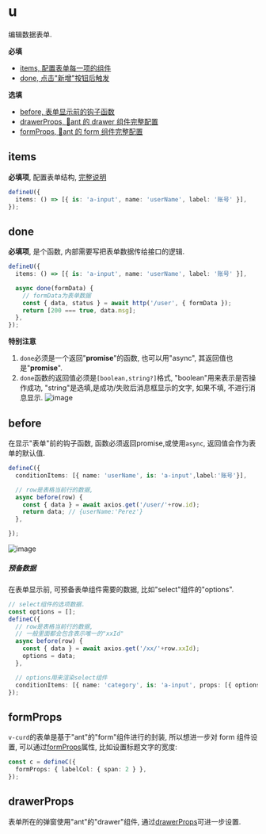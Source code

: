 # u
编辑数据表单.

**必填**
- [items, 配置表单每一项的组件](#items)
- [done, 点击"新增"按钮后触发](#done)

**选填**
- [before, 表单显示前的钩子函数](#before)
- [drawerProps, 🐜ant 的 drawer 组件完整配置](#drawerprops)
- [formProps, 🐜ant 的 form 组件完整配置](#formprops)



## items

**必填项**, 配置表单结构, [完整说明](./items.md)

```typescript
defineU({
  items: () => [{ is: 'a-input', name: 'userName', label: '账号' }],
});
```

## done

**必填项**, 是个函数, 内部需要写把表单数据传给接口的逻辑.

```typescript
defineU({
  items: () => [{ is: 'a-input', name: 'userName', label: '账号' }],

  async done(formData) {
    // formData为表单数据
    const { data, status } = await http('/user', { formData });
    return [200 === true, data.msg];
  },
});
```

**特别注意**

1. `done`必须是一个返回"**promise**"的函数, 也可以用"async", 其返回值也是"**promise**".
2. `done`函数的返回值必须是`[boolean,string?]`格式, "boolean"用来表示是否操作成功, "string"是选填,是成功/失败后消息框显示的文字, 如果不填, 不进行消息显示.
   ![image](https://user-images.githubusercontent.com/8264787/181669190-7e374ccf-0a5e-4680-9fa3-83344fedb296.png)

## before

在显示"表单"前的钩子函数, 函数必须返回promise,或使用`async`, 返回值会作为表单的默认值.
```typescript
defineC({
  conditionItems: [{ name: 'userName', is: 'a-input',label:'账号'}],

  // row是表格当前行的数据,
  async before(row) {
    const { data } = await axios.get('/user/'+row.id);
    return data; // {userName:'Perez'}
  },

});
```

![image](https://user-images.githubusercontent.com/8264787/181679457-0eef431b-21a8-450e-bc2d-32a0600569ef.png)

##### 预备数据
在表单显示前, 可预备表单组件需要的数据, 比如"select"组件的"options".

```typescript
// select组件的选项数据.
const options = [];
defineC({
  // row是表格当前行的数据,
  // 一般里面都会包含表示唯一的"xxId"
  async before(row) {
    const { data } = await axios.get('/xx/'+row.xxId);
    options = data;
  },

  // options用来渲染select组件
  conditionItems: [{ name: 'category', is: 'a-input', props: [{ options }] }],
});
```

## formProps

`v-curd`的表单是基于"ant"的"form"组件进行的封装, 所以想进一步对 form 组件设置, 可以通过[formProps](https://www.antdv.com/components/form-cn#API)属性, 比如设置标题文字的宽度:

```typescript
const c = defineC({
  formProps: { labelCol: { span: 2 } },
});
```

## drawerProps

表单所在的弹窗使用"ant"的"drawer"组件, 通过[drawerProps](https://www.antdv.com/components/drawer-cn#API)可进一步设置.
